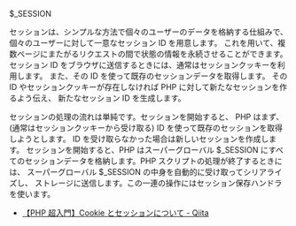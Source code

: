 $\_SESSION

セッションは、シンプルな方法で個々のユーザーのデータを格納する仕組みで、 個々のユーザーに対して一意なセッション ID を用意します。 これを用いて、複数ページにまたがるリクエストの間で状態の情報を永続させることができます。 セッション ID をブラウザに送信するときには、通常はセッションクッキーを利用します。 また、その ID を使って既存のセッションデータを取得します。 その ID やセッションクッキーが存在しなければ PHP に対して新たなセッションを作るよう伝え、 新たなセッション ID を生成します。

セッションの処理の流れは単純です。セッションを開始すると、 PHP はまず、(通常はセッションクッキーから受け取る) ID を使って既存のセッションを取得しようとします。 ID を受け取らなかった場合は新しいセッションを作成します。 セッションを開始すると、PHP はスーパーグローバル $\_SESSION にすべてのセッションデータを格納します。PHP スクリプトの処理が終了するときには、 スーパーグローバル $\_SESSION の中身を自動的に受け取ってシリアライズし、 ストレージに送信します。この一連の操作にはセッション保存ハンドラを使います。

- [【PHP 超入門】Cookie とセッションについて - Qiita](https://qiita.com/7968/items/ce03feb17c8eaa6e4672)
